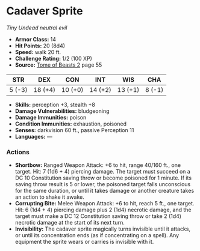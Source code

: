 # Cadaver Sprite

*Tiny* *Undead* *neutral evil*

- **Armor Class:** 14
- **Hit Points:** 20 (8d4)
- **Speed:** walk 20 ft.
- **Challenge Rating:** 1/2 (100 XP)
- **Source:** [Tome of Beasts 2](https://koboldpress.com/kpstore/product/tome-of-beasts-2-for-5th-edition) page 55

| STR | DEX | CON | INT | WIS | CHA |
| --- | --- | --- | --- | --- | --- |
| 5 (-3) | 18 (+4) | 10 (+0) | 14 (+2) | 13 (+1) | 8 (-1) |

- **Skills:** perception +3, stealth +8
- **Damage Vulnerabilities:** bludgeoning
- **Damage Immunities:** poison
- **Condition Immunities:** exhaustion, poisoned
- **Senses:** darkvision 60 ft., passive Perception 11
- **Languages:** —
### Actions
- **Shortbow:** Ranged Weapon Attack: +6 to hit, range 40/160 ft., one target. Hit: 7 (1d6 + 4) piercing damage. The target must succeed on a DC 10 Constitution saving throw or become poisoned for 1 minute. If its saving throw result is 5 or lower, the poisoned target falls unconscious for the same duration, or until it takes damage or another creature takes an action to shake it awake.
- **Corrupting Bite:** Melee Weapon Attack: +6 to hit, reach 5 ft., one target. Hit: 6 (1d4 + 4) piercing damage plus 2 (1d4) necrotic damage, and the target must make a DC 12 Constitution saving throw or take 2 (1d4) necrotic damage at the start of its next turn.
- **Invisibility:** The cadaver sprite magically turns invisible until it attacks, or until its concentration ends (as if concentrating on a spell). Any equipment the sprite wears or carries is invisible with it.



